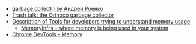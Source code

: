 - <a href="https://habr.com/ru/company/oleg-bunin/blog/433318/" target="_blank">garbage.collect() by Андрей Роенко</a>
- <a href="https://v8.dev/blog/trash-talk" target="_blank">Trash talk: the Orinoco garbage collector</a>
- <a href="https://chromium.googlesource.com/chromium/src/+/refs/heads/main/docs/memory/tools.md#real-world-leak-detector" target="_blank">Description of Tools for developers trying to understand memory usage</a>
  - <a href="" target="_blank"></a>[MemoryInfra - where memory is being used in your system](https://chromium.googlesource.com/chromium/src/+/refs/heads/main/docs/memory-infra)
- <a href="https://developer.chrome.com/docs/devtools/#memory" rel="noopener" target="_blank">Chrome DevTools - Memory</a>
